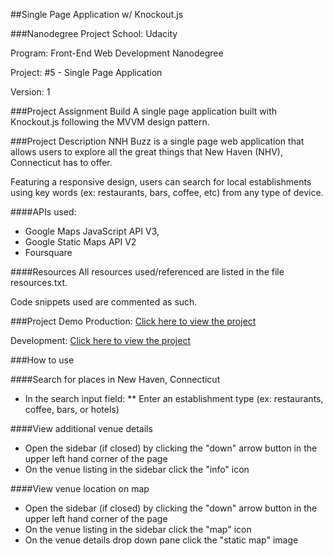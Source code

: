 ##Single Page Application w/ Knockout.js

###Nanodegree Project
School: Udacity

Program: Front-End Web Development Nanodegree

Project: #5 - Single Page Application

Version: 1

###Project Assignment
Build A single page application built with Knockout.js following the MVVM design pattern.

###Project Description
NNH Buzz is a single page web application that allows users to explore all the great things that New Haven (NHV), Connecticut has to offer.

Featuring a responsive design, users can search for local establishments using key words (ex: restaurants, bars, coffee, etc) from any type of device.

####APIs used:
* Google Maps JavaScript API V3,
* Google Static Maps API V2
* Foursquare

####Resources
All resources used/referenced are listed in the file resources.txt.

Code snippets used are commented as such.

###Project Demo
Production: [Click here to view the project](http://joelcolucci.com/Web-NHVBuzz/build)

Development: [Click here to view the project](http://joelcolucci.com/Web-NHVBuzz)

###How to use

####Search for places in New Haven, Connecticut
* In the search input field:
** Enter an establishment type (ex: restaurants, coffee, bars, or hotels)

####View additional venue details
* Open the sidebar (if closed) by clicking the "down" arrow button in the upper left hand corner of the page
* On the venue listing in the sidebar click the "info" icon

####View venue location on map
* Open the sidebar (if closed) by clicking the "down" arrow button in the upper left hand corner of the page
* On the venue listing in the sidebar click the "map" icon
* On the venue details drop down pane click the "static map" image

